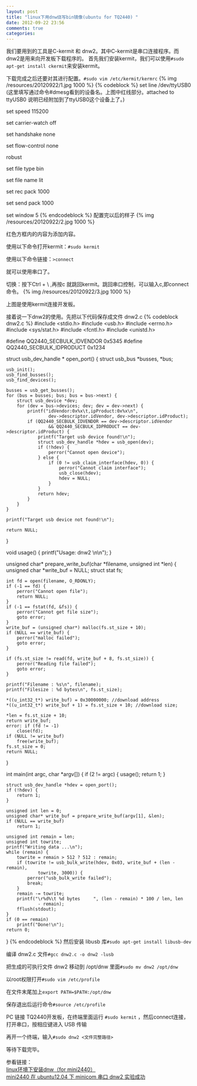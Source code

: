 ```yaml
---
layout: post
title: "linux下用dnw烧写bin镜像(ubuntu for TQ2440) "
date: 2012-09-22 23:56
comments: true
categories: 
---
```

我们要用到的工具是C-kermit 和 dnw2。其中C-kermit是串口连接程序。而dnw2是用来向开发板下载程序的。
首先我们安装kermit，我们可以使用``#sudo apt-get install ckermit``来安装kermit。

下载完成之后还要对其进行配置。``#sudo vim /etc/kermit/kermrc``
{% img /resources/20120922/1.jpg 1000 %}
{% codeblock %}
set line /dev/ttyUSB0 (这里填写通过命令#dmesg看到的设备名。上图中红线部分。attached to ttyUSB0 说明已经附加到了ttyUSB0这个设备上了。)

set speed 115200

set carrier-watch off

set handshake none

set flow-control none

robust

set file type bin

set file name lit

set rec pack 1000

set send pack 1000

set window 5
{% endcodeblock %}
配置完以后的样子
{% img /resources/20120922/2.jpg 1000 %}

红色方框内的内容为添加内容。

使用以下命令打开kermit：``#sudo kermit``

使用以下命令链接：``>connect``

就可以使用串口了。

切换：按下Ctrl + \ ,再按c 就跳回kermit。跳回串口控制，可以输入c,即connect命令。
{% img /resources/20120922/3.jpg 1000 %}

上图是使用kermit连接开发板。

接着说一下dnw2的使用。先把以下代码保存成文件 dnw2.c
{% codeblock dnw2.c %}
#include <stdio.h>
#include <usb.h>
#include <errno.h>
#include <sys/stat.h>
#include <fcntl.h>
#include <unistd.h>

#define QQ2440_SECBULK_IDVENDOR        0x5345
#define QQ2440_SECBULK_IDPRODUCT    0x1234

struct usb_dev_handle * open_port() {
    struct usb_bus *busses, *bus;

    usb_init();
    usb_find_busses();
    usb_find_devices();

    busses = usb_get_busses();
    for (bus = busses; bus; bus = bus->next) {
        struct usb_device *dev;
        for (dev = bus->devices; dev; dev = dev->next) {
            printf("idVendor:0x%x\t,ipProduct:0x%x\n",
                    dev->descriptor.idVendor, dev->descriptor.idProduct);
            if (QQ2440_SECBULK_IDVENDOR == dev->descriptor.idVendor
                    && QQ2440_SECBULK_IDPRODUCT == dev->descriptor.idProduct) {
                printf("Target usb device found!\n");
                struct usb_dev_handle *hdev = usb_open(dev);
                if (!hdev) {
                    perror("Cannot open device");
                } else {
                    if (0 != usb_claim_interface(hdev, 0)) {
                        perror("Cannot claim interface");
                        usb_close(hdev);
                        hdev = NULL;
                    }
                }
                return hdev;
            }
        }
    }

    printf("Target usb device not found!\n");

    return NULL;
}

void usage() {
    printf("Usage: dnw2 <file>\n\n");
}

unsigned char* prepare_write_buf(char *filename, unsigned int *len) {
    unsigned char *write_buf = NULL;
    struct stat fs;

    int fd = open(filename, O_RDONLY);
    if (-1 == fd) {
        perror("Cannot open file");
        return NULL;
    }
    if (-1 == fstat(fd, &fs)) {
        perror("Cannot get file size");
        goto error;
    }
    write_buf = (unsigned char*) malloc(fs.st_size + 10);
    if (NULL == write_buf) {
        perror("malloc failed");
        goto error;
    }

    if (fs.st_size != read(fd, write_buf + 8, fs.st_size)) {
        perror("Reading file failed");
        goto error;
    }

    printf("Filename : %s\n", filename);
    printf("Filesize : %d bytes\n", fs.st_size);

    *((u_int32_t*) write_buf) = 0x30000000; //download address
    *((u_int32_t*) write_buf + 1) = fs.st_size + 10; //download size;

    *len = fs.st_size + 10;
    return write_buf;
    error: if (fd != -1)
        close(fd);
    if (NULL != write_buf)
        free(write_buf);
    fs.st_size = 0;
    return NULL;
}

int main(int argc, char *argv[]) {
    if (2 != argc) {
        usage();
        return 1;
    }

    struct usb_dev_handle *hdev = open_port();
    if (!hdev) {
        return 1;
    }

    unsigned int len = 0;
    unsigned char* write_buf = prepare_write_buf(argv[1], &len);
    if (NULL == write_buf)
        return 1;

    unsigned int remain = len;
    unsigned int towrite;
    printf("Writing data ...\n");
    while (remain) {
        towrite = remain > 512 ? 512 : remain;
        if (towrite != usb_bulk_write(hdev, 0x03, write_buf + (len - remain),
                towrite, 3000)) {
            perror("usb_bulk_write failed");
            break;
        }
        remain -= towrite;
        printf("\r%d%\t %d bytes     ", (len - remain) * 100 / len, len
                - remain);
        fflush(stdout);
    }
    if (0 == remain)
        printf("Done!\n");
    return 0;
}
{% endcodeblock %}
然后安装  libusb 库``#sudo apt-get install libusb-dev``

编译 dnw2.c 文件``#gcc dnw2.c -o dnw2 -lusb``

把生成的可执行文件 dnw2 移动到 /opt/dnw 里面``#sudo mv dnw2 /opt/dnw``

以root权限打开``#sudo vim /etc/profile``

在文件末尾加上``export PATH=$PATH:/opt/dnw``

保存退出后运行命令``#source /etc/profile``

PC 链接 TQ2440开发板，在终端里面运行 ``#sudo kermit``  ，然后connect连接，打开串口，按相应键进入 USB 传输

再开一个终端，输入``#sudo dnw2 <文件完整路径>``

等待下载完毕。

参看链接：      
[linux环境下安装dnw（for mini2440）](http://tanglz2005.blog.163.com/blog/static/8569819620122213535490/)     
[mini2440 在 ubuntu12.04 下 minicom 串口 dnw2 实验成功](http://hi.baidu.com/lv0xian/item/dd7e26321316b880c2cf29a5)